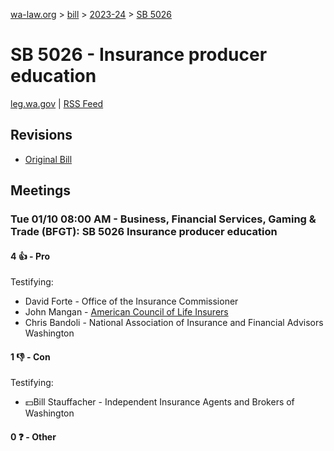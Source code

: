 [wa-law.org](/) > [bill](/bill/) > [2023-24](/bill/2023-24/) > [SB 5026](/bill/2023-24/sb/5026/)

# SB 5026 - Insurance producer education
[leg.wa.gov](https://app.leg.wa.gov/billsummary?BillNumber=5026&Year=2023&Initiative=false) | [RSS Feed](./rss.xml)

## Revisions
* [Original Bill](1/)

## Meetings
### Tue 01/10 08:00 AM - Business, Financial Services, Gaming & Trade (BFGT): SB 5026 Insurance producer education
#### 4 👍 - Pro
Testifying:
* David Forte - Office of the Insurance Commissioner
* John Mangan - [American Council of Life Insurers](/org/american_council_of_life_insurers/)
* Chris Bandoli - National Association of Insurance and Financial Advisors Washington

#### 1 👎 - Con
Testifying:
* 💵Bill Stauffacher - Independent Insurance Agents and Brokers of Washington

#### 0 ❓ - Other
